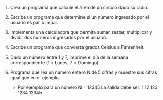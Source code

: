1. Crea un programa que calcule el área de un círculo dado su radio.

2. Escribe un programa que determine si un número ingresado por el usuario es par o impar.

3. Implementa una calculadora que permita sumar, restar, multiplicar y dividir dos números ingresados por el usuario.

4. Escribe un programa que convierta grados Celsius a Fahrenheit.

5. Dado un número entre 1 y 7, imprime el día de la semana correspondiente (1 = Lunes, 7 = Domingo).

6. Programa que lea un número entero N de 5 cifras y muestre sus cifras igual que en el ejemplo.
    - Por ejemplo para un número N = 12345   La salida debe ser:
        1
        12
        123
        1234
        12345

        